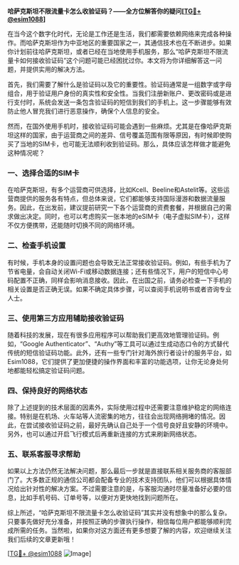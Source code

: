 **哈萨克斯坦不限流量卡怎么收验证码？——全方位解答你的疑问[[TG💪+ @esim1088](https://t.me/s/esim1088)]**

在当今这个数字化时代，无论是工作还是生活，我们都需要依赖网络来完成各种操作。而哈萨克斯坦作为中亚地区的重要国家之一，其通信技术也在不断进步。如果你计划前往哈萨克斯坦，或者已经在当地使用手机服务，那么“哈萨克斯坦不限流量卡如何接收验证码”这个问题可能已经困扰过你。本文将为你详细解答这一问题，并提供实用的解决方法。

首先，我们需要了解什么是验证码以及它的重要性。验证码通常是一组数字或字母组合，用于验证用户身份的真实性和安全性。当我们注册新账户、更改密码或是进行支付时，系统会发送一条包含验证码的短信到我们的手机上。这一步骤能够有效防止他人冒充我们进行恶意操作，确保个人信息的安全。

然而，在国外使用手机时，接收验证码可能会遇到一些麻烦。尤其是在像哈萨克斯坦这样的国家，由于运营商之间的差异、信号覆盖范围有限等原因，有时候即使购买了当地的SIM卡，也可能无法顺利收到验证码。那么，具体应该怎样做才能避免这种情况呢？

### 一、选择合适的SIM卡

在哈萨克斯坦，有多个运营商可供选择，比如Kcell、Beeline和Astelit等。这些运营商提供的服务各有特点，但总体来说，它们都能够支持国际漫游和数据流量服务。因此，在出发前，建议提前研究一下各个运营商的资费套餐，并根据自己的需求做出决定。同时，也可以考虑购买一张本地的eSIM卡（电子虚拟SIM卡），这样不仅方便携带，还能随时切换不同的网络环境。

### 二、检查手机设置

有时候，手机本身的设置问题也会导致无法正常接收验证码。例如，有些手机为了节省电量，会自动关闭Wi-Fi或移动数据连接；还有些情况下，用户的短信中心号码配置不正确，同样会影响消息接收。因此，在出国之前，请务必检查一下手机的相关设置是否正确无误。如果不确定具体步骤，可以查阅手机说明书或者咨询专业人士。

### 三、使用第三方应用辅助接收验证码

随着科技的发展，现在有很多应用程序可以帮助我们更高效地管理验证码。例如，“Google Authenticator”、“Authy”等工具可以通过生成动态口令的方式替代传统的短信验证码功能。此外，还有一些专门针对海外旅行者设计的服务平台，如Esim1088，它们提供了更加便捷的操作界面和丰富的功能选项，让你无论身处何地都能轻松搞定验证码问题。

### 四、保持良好的网络状态

除了上述提到的技术层面的因素外，实际使用过程中还需要注意维护稳定的网络连接。特别是在机场、火车站等人流密集的地方，往往会出现网络拥堵的情况。因此，在尝试接收验证码之前，最好先确认自己处于一个信号良好且安静的环境中。另外，也可以通过开启飞行模式后再重新连接的方式来刷新网络状态。

### 五、联系客服寻求帮助

如果以上方法仍然无法解决问题，那么最后一步就是直接联系相关服务商的客服部门了。大多数正规的通信公司都会配备专业的技术支持团队，他们可以根据具体情况给出针对性的解决方案。不过需要注意的是，与客服沟通时尽量准备好必要的信息，比如手机号码、订单号等，以便对方更快地找到问题所在。

综上所述，“哈萨克斯坦不限流量卡怎么收验证码”其实并没有想象中的那么复杂。只要事先做好充分准备，并按照正确的步骤执行操作，相信每位用户都能够顺利完成所需的任务。当然啦，如果你对这方面还有更多想要了解的内容，欢迎继续关注我们后续的文章更新哦！

[[TG💪+ @esim1088](https://t.me/s/esim1088) ![Image](https://i.postimg.cc/4NQfJmqS/Snipaste-2025-05-13-00-14-12.png)]